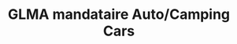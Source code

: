 ---
title: "GLMA mandataire Auto/Camping Cars"
url: /faverges/glma-mandataire-auto-camping-cars/
shop: voiture
---
